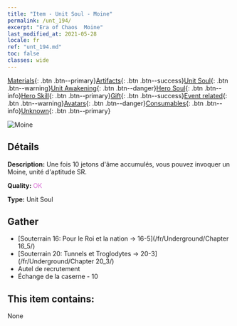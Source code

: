 ```yaml
---
title: "Item - Unit Soul - Moine"
permalink: /unt_194/
excerpt: "Era of Chaos  Moine"
last_modified_at: 2021-05-28
locale: fr
ref: "unt_194.md"
toc: false
classes: wide
---
```

 [Materials](/ItemsFR/){: .btn .btn--primary}[Artifacts](/ItemsFR/Artifacts/){: .btn .btn--success}[Unit Soul](/ItemsFR/UnitSoul/){: .btn .btn--warning}[Unit Awakening](/ItemsFR/UnitAwakening/){: .btn .btn--danger}[Hero Soul](/ItemsFR/HeroSoul/){: .btn .btn--info}[Hero Skill](/ItemsFR/HeroSkill/){: .btn .btn--primary}[Gift](/ItemsFR/Gift/){: .btn .btn--success}[Event related](/ItemsFR/Events/){: .btn .btn--warning}[Avatars](/ItemsFR/Avatars/){: .btn .btn--danger}[Consumables](/ItemsFR/Consumables/){: .btn .btn--info}[Unknown](/ItemsFR/Unknown/){: .btn .btn--primary}

 ![Moine](/images/u/ti_senglv.jpg)

## Détails
 **Description:** Une fois 10 jetons d'âme accumulés, vous pouvez invoquer un Moine, unité d'aptitude SR.

 **Quality:** <span style="color: #DA70D6">OK</span>

 **Type:** Unit Soul

## Gather

*    [Souterrain 16: Pour le Roi et la nation -> 16-5](/fr/Underground/Chapter 16_5/) 
*    [Souterrain 20: Tunnels et Troglodytes -> 20-3](/fr/Underground/Chapter 20_3/) 
*    Autel de recrutement 
*    Échange de la caserne - 10 

## This item contains:

  None

